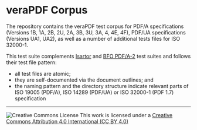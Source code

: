 # veraPDF Corpus

The repository contains the veraPDF test corpus for PDF/A specifications (Versions 1B, 1A, 2B, 2U, 2A, 3B, 3U, 3A, 4, 4E, 4F), PDF/UA specifications (Versions UA1, UA2), as well as a number of additional tests files for ISO 32000-1.

This test suite complements [Isartor](https://www.pdfa.org/2011/08/isartor-test-suite/ "Isartor test suite") and [BFO PDF/A-2](https://github.com/bfosupport/pdfa-testsuite) test suites and follows their test file pattern:

- all test files are atomic;
- they are self-documented via the document outlines; and
- the naming pattern and the directory structure indicate relevant parts of ISO 19005 (PDF/A), ISO 14289 (PDF/UA) or ISO 32000-1 (PDF 1.7) specification

***

![Creative Commons License](https://licensebuttons.net/l/by/4.0/88x31.png)
This work is licensed under a [Creative Commons Attribution 4.0 International (CC BY 4.0)](https://creativecommons.org/licenses/by/4.0/)
